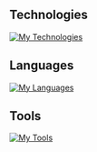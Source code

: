 ## Technologies

[![My Technologies](https://skillicons.dev/icons?i=react,unity,gradle,maven,bootstrap)](https://skillicons.dev)

## Languages

[![My Languages](https://skillicons.dev/icons?i=html,css,sass,js,cs,py,java,mysql)](https://skillicons.dev)

## Tools

[![My Tools](https://skillicons.dev/icons?i=idea,vscode,discord,git,github,stackoverflow,codepen,apple)](https://skillicons.dev)
